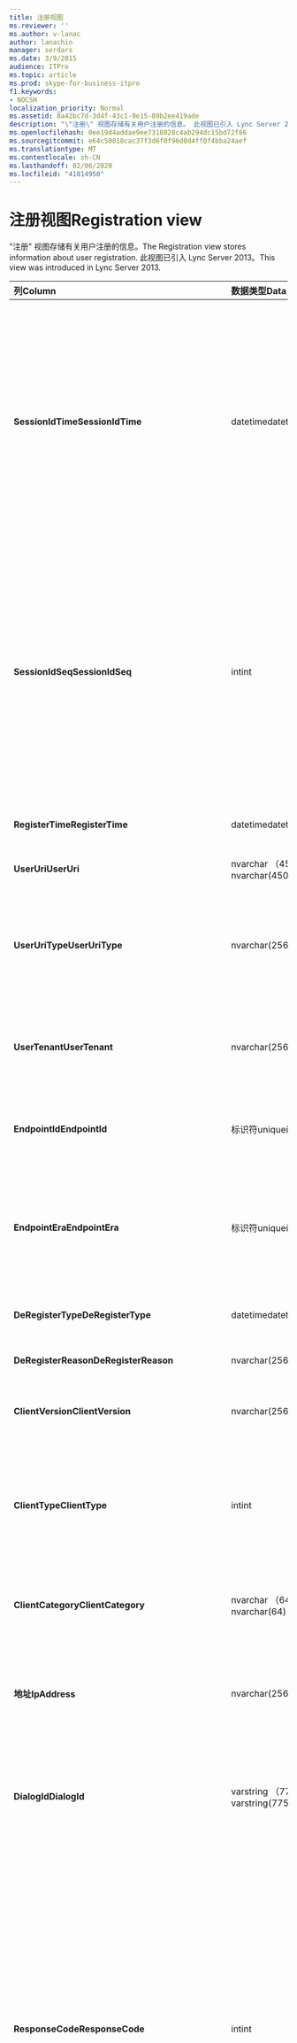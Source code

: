 ```yaml
---
title: 注册视图
ms.reviewer: ''
ms.author: v-lanac
author: lanachin
manager: serdars
ms.date: 3/9/2015
audience: ITPro
ms.topic: article
ms.prod: skype-for-business-itpro
f1.keywords:
- NOCSH
localization_priority: Normal
ms.assetid: 8a42bc7d-3d4f-43c1-9e15-89b2ee419ade
description: "\"注册\" 视图存储有关用户注册的信息。 此视图已引入 Lync Server 2013。"
ms.openlocfilehash: 0ee19d4addae9ee7318828c4ab294dc15bd72f86
ms.sourcegitcommit: e64c50818cac37f3d6f0f96d0d4ff0f4bba24aef
ms.translationtype: MT
ms.contentlocale: zh-CN
ms.lasthandoff: 02/06/2020
ms.locfileid: "41814950"
---
```

# <a name="registration-view"></a><span data-ttu-id="22e70-104">注册视图</span><span class="sxs-lookup"><span data-stu-id="22e70-104">Registration view</span></span>
 
<span data-ttu-id="22e70-105">"注册" 视图存储有关用户注册的信息。</span><span class="sxs-lookup"><span data-stu-id="22e70-105">The Registration view stores information about user registration.</span></span> <span data-ttu-id="22e70-106">此视图已引入 Lync Server 2013。</span><span class="sxs-lookup"><span data-stu-id="22e70-106">This view was introduced in Lync Server 2013.</span></span>
  
|<span data-ttu-id="22e70-107">**列**</span><span class="sxs-lookup"><span data-stu-id="22e70-107">**Column**</span></span>|<span data-ttu-id="22e70-108">**数据类型**</span><span class="sxs-lookup"><span data-stu-id="22e70-108">**Data Type**</span></span>|<span data-ttu-id="22e70-109">**详细信息**</span><span class="sxs-lookup"><span data-stu-id="22e70-109">**Details**</span></span>|
|:-----|:-----|:-----|
|<span data-ttu-id="22e70-110">**SessionIdTime**</span><span class="sxs-lookup"><span data-stu-id="22e70-110">**SessionIdTime**</span></span> <br/> |<span data-ttu-id="22e70-111">datetime</span><span class="sxs-lookup"><span data-stu-id="22e70-111">datetime</span></span>  <br/> |<span data-ttu-id="22e70-112">会话请求的时间。</span><span class="sxs-lookup"><span data-stu-id="22e70-112">Time of session request.</span></span> <span data-ttu-id="22e70-113">与 SessionIdSeq 结合使用以唯一标识会话。</span><span class="sxs-lookup"><span data-stu-id="22e70-113">Used in conjunction with SessionIdSeq to uniquely identify a session.</span></span> <span data-ttu-id="22e70-114">有关详细信息，请参阅[Skype For Business Server 2015 中的对话框表](dialogs.md)。</span><span class="sxs-lookup"><span data-stu-id="22e70-114">See the [Dialogs table in Skype for Business Server 2015](dialogs.md) for more information.</span></span> <br/> |
|<span data-ttu-id="22e70-115">**SessionIdSeq**</span><span class="sxs-lookup"><span data-stu-id="22e70-115">**SessionIdSeq**</span></span> <br/> |<span data-ttu-id="22e70-116">int</span><span class="sxs-lookup"><span data-stu-id="22e70-116">int</span></span>  <br/> |<span data-ttu-id="22e70-117">标识会话的 ID 号。</span><span class="sxs-lookup"><span data-stu-id="22e70-117">ID number to identify the session.</span></span> <span data-ttu-id="22e70-118">与 SessionIdTime 结合使用以唯一标识会话。</span><span class="sxs-lookup"><span data-stu-id="22e70-118">Used in conjunction with SessionIdTime to uniquely identify a session.</span></span> <span data-ttu-id="22e70-119">有关详细信息，请参阅[Skype For Business Server 2015 中的对话框表](dialogs.md)。</span><span class="sxs-lookup"><span data-stu-id="22e70-119">See the [Dialogs table in Skype for Business Server 2015](dialogs.md) for more information.</span></span> <br/> |
|<span data-ttu-id="22e70-120">**RegisterTime**</span><span class="sxs-lookup"><span data-stu-id="22e70-120">**RegisterTime**</span></span> <br/> |<span data-ttu-id="22e70-121">datetime</span><span class="sxs-lookup"><span data-stu-id="22e70-121">datetime</span></span>  <br/> |<span data-ttu-id="22e70-122">发生注册的时间。</span><span class="sxs-lookup"><span data-stu-id="22e70-122">Time at which registration occurred.</span></span>  <br/> |
|<span data-ttu-id="22e70-123">**UserUri**</span><span class="sxs-lookup"><span data-stu-id="22e70-123">**UserUri**</span></span> <br/> |<span data-ttu-id="22e70-124">nvarchar （450）</span><span class="sxs-lookup"><span data-stu-id="22e70-124">nvarchar(450)</span></span>  <br/> |<span data-ttu-id="22e70-125">注册用户的 URI。</span><span class="sxs-lookup"><span data-stu-id="22e70-125">URI of the user who registered.</span></span>  <br/> |
|<span data-ttu-id="22e70-126">**UserUriType**</span><span class="sxs-lookup"><span data-stu-id="22e70-126">**UserUriType**</span></span> <br/> |<span data-ttu-id="22e70-127">nvarchar(256)</span><span class="sxs-lookup"><span data-stu-id="22e70-127">nvarchar(256)</span></span>  <br/> |<span data-ttu-id="22e70-128">注册用户的 URI 的类型。</span><span class="sxs-lookup"><span data-stu-id="22e70-128">Type of URI of the user who registered.</span></span> <span data-ttu-id="22e70-129">有关详细信息，请参阅[UriTypes 表](uritypes.md)。</span><span class="sxs-lookup"><span data-stu-id="22e70-129">See the [UriTypes table](uritypes.md) for more information.</span></span> <br/> |
|<span data-ttu-id="22e70-130">**UserTenant**</span><span class="sxs-lookup"><span data-stu-id="22e70-130">**UserTenant**</span></span> <br/> |<span data-ttu-id="22e70-131">nvarchar(256)</span><span class="sxs-lookup"><span data-stu-id="22e70-131">nvarchar(256)</span></span>  <br/> |<span data-ttu-id="22e70-132">注册用户的租户。</span><span class="sxs-lookup"><span data-stu-id="22e70-132">Tenant of the user who registered.</span></span> <span data-ttu-id="22e70-133">有关详细信息，请参阅[租户表](tenants.md)。</span><span class="sxs-lookup"><span data-stu-id="22e70-133">See the [Tenants table](tenants.md) for more information.</span></span> <br/> |
|<span data-ttu-id="22e70-134">**EndpointId**</span><span class="sxs-lookup"><span data-stu-id="22e70-134">**EndpointId**</span></span> <br/> |<span data-ttu-id="22e70-135">标识符</span><span class="sxs-lookup"><span data-stu-id="22e70-135">uniqueidentifier</span></span>  <br/> |<span data-ttu-id="22e70-136">注册的用户终结点的唯一标识符。</span><span class="sxs-lookup"><span data-stu-id="22e70-136">Unique identifier of the endpoint of the user registered with.</span></span>  <br/> |
|<span data-ttu-id="22e70-137">**EndpointEra**</span><span class="sxs-lookup"><span data-stu-id="22e70-137">**EndpointEra**</span></span> <br/> |<span data-ttu-id="22e70-138">标识符</span><span class="sxs-lookup"><span data-stu-id="22e70-138">uniqueidentifier</span></span>  <br/> |<span data-ttu-id="22e70-139">唯一标识符，用于区分涉及同一用户和同一终结点的注册。</span><span class="sxs-lookup"><span data-stu-id="22e70-139">Unique identifier used to differentiate registrations that involve the same user and the same endpoint.</span></span>  <br/> |
|<span data-ttu-id="22e70-140">**DeRegisterType**</span><span class="sxs-lookup"><span data-stu-id="22e70-140">**DeRegisterType**</span></span> <br/> |<span data-ttu-id="22e70-141">datetime</span><span class="sxs-lookup"><span data-stu-id="22e70-141">datetime</span></span>  <br/> |<span data-ttu-id="22e70-142">发生取消注册的时间。</span><span class="sxs-lookup"><span data-stu-id="22e70-142">Time at which deregistration occurred.</span></span>  <br/> |
|<span data-ttu-id="22e70-143">**DeRegisterReason**</span><span class="sxs-lookup"><span data-stu-id="22e70-143">**DeRegisterReason**</span></span> <br/> |<span data-ttu-id="22e70-144">nvarchar(256)</span><span class="sxs-lookup"><span data-stu-id="22e70-144">nvarchar(256)</span></span>  <br/> |<span data-ttu-id="22e70-145">取消注册的原因。</span><span class="sxs-lookup"><span data-stu-id="22e70-145">Reason for deregistration.</span></span>  <br/> |
|<span data-ttu-id="22e70-146">**ClientVersion**</span><span class="sxs-lookup"><span data-stu-id="22e70-146">**ClientVersion**</span></span> <br/> |<span data-ttu-id="22e70-147">nvarchar(256)</span><span class="sxs-lookup"><span data-stu-id="22e70-147">nvarchar(256)</span></span>  <br/> |<span data-ttu-id="22e70-148">注册用户使用的客户端版本。</span><span class="sxs-lookup"><span data-stu-id="22e70-148">Version of client used by the user who registered.</span></span>  <br/> |
|<span data-ttu-id="22e70-149">**ClientType**</span><span class="sxs-lookup"><span data-stu-id="22e70-149">**ClientType**</span></span> <br/> |<span data-ttu-id="22e70-150">int</span><span class="sxs-lookup"><span data-stu-id="22e70-150">int</span></span>  <br/> |<span data-ttu-id="22e70-151">注册用户使用的客户端。</span><span class="sxs-lookup"><span data-stu-id="22e70-151">Client used by the user who registered.</span></span> <span data-ttu-id="22e70-152">有关详细信息，请参阅[UserAgentDef 表](useragentdef.md)。</span><span class="sxs-lookup"><span data-stu-id="22e70-152">See the [UserAgentDef table](useragentdef.md) for more details.</span></span> <br/> |
|<span data-ttu-id="22e70-153">**ClientCategory**</span><span class="sxs-lookup"><span data-stu-id="22e70-153">**ClientCategory**</span></span> <br/> |<span data-ttu-id="22e70-154">nvarchar （64）</span><span class="sxs-lookup"><span data-stu-id="22e70-154">nvarchar(64)</span></span>  <br/> |<span data-ttu-id="22e70-155">注册用户使用的客户端的类别。</span><span class="sxs-lookup"><span data-stu-id="22e70-155">Category of the client used by the user who registered.</span></span>  <br/> |
|<span data-ttu-id="22e70-156">**地址**</span><span class="sxs-lookup"><span data-stu-id="22e70-156">**IpAddress**</span></span> <br/> |<span data-ttu-id="22e70-157">nvarchar(256)</span><span class="sxs-lookup"><span data-stu-id="22e70-157">nvarchar(256)</span></span>  <br/> |<span data-ttu-id="22e70-158">用户注册使用的 IP 地址。</span><span class="sxs-lookup"><span data-stu-id="22e70-158">IP Address the user registered with.</span></span> <span data-ttu-id="22e70-159">这可能是 IPv4 或 IPv6 地址。</span><span class="sxs-lookup"><span data-stu-id="22e70-159">This may be an IPv4 or IPv6 address.</span></span>  <br/> |
|<span data-ttu-id="22e70-160">**DialogId**</span><span class="sxs-lookup"><span data-stu-id="22e70-160">**DialogId**</span></span> <br/> |<span data-ttu-id="22e70-161">varstring （775）</span><span class="sxs-lookup"><span data-stu-id="22e70-161">varstring(775)</span></span>  <br/> |<span data-ttu-id="22e70-162">SIP 对话框 ID。</span><span class="sxs-lookup"><span data-stu-id="22e70-162">SIP dialog ID.</span></span> <span data-ttu-id="22e70-163">的格式为：</span><span class="sxs-lookup"><span data-stu-id="22e70-163">The format of the is:</span></span>  <br/> <span data-ttu-id="22e70-164">对话框; 从-标签; 到-标记</span><span class="sxs-lookup"><span data-stu-id="22e70-164">dialog;from-tag;to-tag</span></span>  <br/> |
|<span data-ttu-id="22e70-165">**ResponseCode**</span><span class="sxs-lookup"><span data-stu-id="22e70-165">**ResponseCode**</span></span> <br/> |<span data-ttu-id="22e70-166">int</span><span class="sxs-lookup"><span data-stu-id="22e70-166">int</span></span>  <br/> |<span data-ttu-id="22e70-167">会议邀请的 SIP 响应代码。</span><span class="sxs-lookup"><span data-stu-id="22e70-167">SIP response code to the session invitation.</span></span> <span data-ttu-id="22e70-168">此字段通常由会话中的初始邀请消息所生成的数据填充。</span><span class="sxs-lookup"><span data-stu-id="22e70-168">This field is typically populated by data generated from the initial INVITE message in the session.</span></span> <span data-ttu-id="22e70-169">如果没有邀请消息，则该字段将填充第一个相关 SIP 邮件的日期和时间（再见、取消、消息或信息）。</span><span class="sxs-lookup"><span data-stu-id="22e70-169">If there is no INVITE message then the field is populated with the date and time of the first relevant SIP message (BYE, CANCEL, MESSAGE, or INFO).</span></span>  <br/> |
|<span data-ttu-id="22e70-170">**DiagnosticId**</span><span class="sxs-lookup"><span data-stu-id="22e70-170">**DiagnosticId**</span></span> <br/> |<span data-ttu-id="22e70-171">int</span><span class="sxs-lookup"><span data-stu-id="22e70-171">int</span></span>  <br/> |<span data-ttu-id="22e70-172">从 SIP 标题捕获的诊断 ID。</span><span class="sxs-lookup"><span data-stu-id="22e70-172">Diagnostic ID captured from SIP header.</span></span>  <br/> |
|<span data-ttu-id="22e70-173">**注册器**</span><span class="sxs-lookup"><span data-stu-id="22e70-173">**Registrar**</span></span> <br/> |<span data-ttu-id="22e70-174">nvarchar(256)</span><span class="sxs-lookup"><span data-stu-id="22e70-174">nvarchar(256)</span></span>  <br/> |<span data-ttu-id="22e70-175">注册机构的 FQDN。</span><span class="sxs-lookup"><span data-stu-id="22e70-175">FQDN of the Registrar.</span></span>  <br/> |
|<span data-ttu-id="22e70-176">**Pool**</span><span class="sxs-lookup"><span data-stu-id="22e70-176">**Pool**</span></span> <br/> |<span data-ttu-id="22e70-177">nvarchar(256)</span><span class="sxs-lookup"><span data-stu-id="22e70-177">nvarchar(256)</span></span>  <br/> |<span data-ttu-id="22e70-178">捕获会话的数据的池的 FQDN。</span><span class="sxs-lookup"><span data-stu-id="22e70-178">FQDN of the pool that captured the data for the session.</span></span>  <br/> |
|<span data-ttu-id="22e70-179">**EdgeServer**</span><span class="sxs-lookup"><span data-stu-id="22e70-179">**EdgeServer**</span></span> <br/> |<span data-ttu-id="22e70-180">nvarchar(256)</span><span class="sxs-lookup"><span data-stu-id="22e70-180">nvarchar(256)</span></span>  <br/> |<span data-ttu-id="22e70-181">注册用户使用的边缘服务器的 FQDN。</span><span class="sxs-lookup"><span data-stu-id="22e70-181">FQDN of the Edge Server used by the user who registered.</span></span>  <br/> |
|<span data-ttu-id="22e70-182">**IsInternal**</span><span class="sxs-lookup"><span data-stu-id="22e70-182">**IsInternal**</span></span> <br/> |<span data-ttu-id="22e70-183">bit</span><span class="sxs-lookup"><span data-stu-id="22e70-183">bit</span></span>  <br/> |<span data-ttu-id="22e70-184">指示用户是否从内部网络登录。</span><span class="sxs-lookup"><span data-stu-id="22e70-184">Indicates whether the user logged on from the internal network.</span></span>  <br/> |
|<span data-ttu-id="22e70-185">**IsUserServiceAvailable**</span><span class="sxs-lookup"><span data-stu-id="22e70-185">**IsUserServiceAvailable**</span></span> <br/> |<span data-ttu-id="22e70-186">bit</span><span class="sxs-lookup"><span data-stu-id="22e70-186">bit</span></span>  <br/> |<span data-ttu-id="22e70-187">指示 UserService 在注册时是否可用。</span><span class="sxs-lookup"><span data-stu-id="22e70-187">Indicates whether the UserService was available at registration time.</span></span>  <br/> |
|<span data-ttu-id="22e70-188">**IsPrimaryRegistrar**</span><span class="sxs-lookup"><span data-stu-id="22e70-188">**IsPrimaryRegistrar**</span></span> <br/> |<span data-ttu-id="22e70-189">bit</span><span class="sxs-lookup"><span data-stu-id="22e70-189">bit</span></span>  <br/> |<span data-ttu-id="22e70-190">指示注册是否与主注册机构一起注册。</span><span class="sxs-lookup"><span data-stu-id="22e70-190">Indicates whether registration was with the primary Registrar.</span></span>  <br/> |
|<span data-ttu-id="22e70-191">**DeviceMacAddress**</span><span class="sxs-lookup"><span data-stu-id="22e70-191">**DeviceMacAddress**</span></span> <br/> |<span data-ttu-id="22e70-192">bigint</span><span class="sxs-lookup"><span data-stu-id="22e70-192">bigint</span></span>  <br/> |<span data-ttu-id="22e70-193">注册的设备的 MAC 地址。</span><span class="sxs-lookup"><span data-stu-id="22e70-193">MAC Address of device registered.</span></span>  <br/> |
|<span data-ttu-id="22e70-194">**DeviceManufacturer**</span><span class="sxs-lookup"><span data-stu-id="22e70-194">**DeviceManufacturer**</span></span> <br/> |<span data-ttu-id="22e70-195">nvarchar(256)</span><span class="sxs-lookup"><span data-stu-id="22e70-195">nvarchar(256)</span></span>  <br/> |<span data-ttu-id="22e70-196">注册设备的制造商。</span><span class="sxs-lookup"><span data-stu-id="22e70-196">Manufacturer of the device registered.</span></span> <span data-ttu-id="22e70-197">有关详细信息，请参阅[Skype For Business Server 2015 中的制造商表](manufacturers.md)。</span><span class="sxs-lookup"><span data-stu-id="22e70-197">See the [Manufacturers table in Skype for Business Server 2015](manufacturers.md) for more information.</span></span> <br/> |
|<span data-ttu-id="22e70-198">**DeviceHardwareVersion**</span><span class="sxs-lookup"><span data-stu-id="22e70-198">**DeviceHardwareVersion**</span></span> <br/> |<span data-ttu-id="22e70-199">nvarchar(256)</span><span class="sxs-lookup"><span data-stu-id="22e70-199">nvarchar(256)</span></span>  <br/> |<span data-ttu-id="22e70-200">注册设备的硬件版本。</span><span class="sxs-lookup"><span data-stu-id="22e70-200">Hardware version of the device registered.</span></span> <span data-ttu-id="22e70-201">有关详细信息，请参阅[Skype For Business Server 2015 中的 HardwareVersions 表](hardwareversions.md)。</span><span class="sxs-lookup"><span data-stu-id="22e70-201">See the [HardwareVersions table in Skype for Business Server 2015](hardwareversions.md) for more information.</span></span> <br/> |
   

